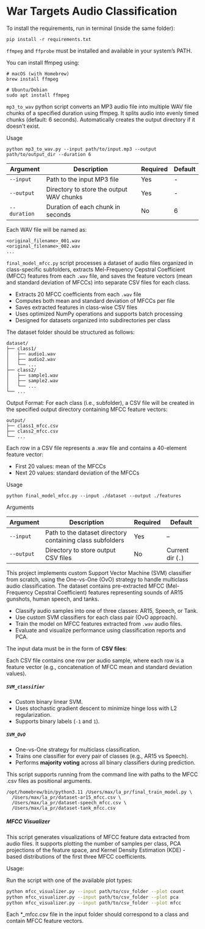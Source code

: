# War Targets Audio Classification

To install the requirements, run in terminal (inside the same folder):
```{bash}
pip install -r requirements.txt
```
`ffmpeg` and `ffprobe` must be installed and available in your system’s PATH.

You can install ffmpeg using:
```{bash}
# macOS (with Homebrew)
brew install ffmpeg

# Ubuntu/Debian
sudo apt install ffmpeg
```


`mp3_to_wav` python script converts an MP3 audio file into multiple WAV file chunks of a specified duration using ffmpeg. It splits audio into evenly timed chunks (default: 6 seconds). Automatically creates the output directory if it doesn't exist.

Usage
```{bash}
python mp3_to_wav.py --input path/to/input.mp3 --output path/to/output_dir --duration 6
```

| Argument     | Description                                      | Required | Default |
|--------------|--------------------------------------------------|----------|---------|
| `--input`    | Path to the input MP3 file                       | Yes      | -       |
| `--output`   | Directory to store the output WAV chunks         | Yes      | -       |
| `--duration` | Duration of each chunk in seconds                | No       | 6       |


Each WAV file will be named as:
```{}
<original_filename>_001.wav
<original_filename>_002.wav
...
```

`final_model_mfcc.py`  script processes a dataset of audio files organized in class-specific subfolders, extracts Mel-Frequency Cepstral Coefficient (MFCC) features from each `.wav` file, and saves the feature vectors (mean and standard deviation of MFCCs) into separate CSV files for each class.

- Extracts 20 MFCC coefficients from each `.wav` file
- Computes both mean and standard deviation of MFCCs per file
- Saves extracted features in class-wise CSV files
- Uses optimized NumPy operations and supports batch processing
- Designed for datasets organized into subdirectories per class

The dataset folder should be structured as follows:
```{bash}
dataset/
├── class1/
│   ├── audio1.wav
│   ├── audio2.wav
│   └── ...
├── class2/
│   ├── sample1.wav
│   ├── sample2.wav
│   └── ...
└── ...
```

Output Format: For each class (i.e., subfolder), a CSV file will be created in the specified output directory containing MFCC feature vectors:

```{bash}
output/
├── class1_mfcc.csv
├── class2_mfcc.csv
└── ...
```

Each row in a CSV file represents a .wav file and contains a 40-element feature vector:
- First 20 values: mean of the MFCCs
- Next 20 values: standard deviation of the MFCCs

Usage
```{bash}
python final_model_mfcc.py --input ./dataset --output ./features
```

Arguments

| Argument   | Description                                               | Required | Default        |
|------------|-----------------------------------------------------------|----------|----------------|
| `--input`  | Path to the dataset directory containing class subfolders | Yes      | –              |
| `--output` | Directory to store output CSV files                       | No       | Current dir (`.`) |

This project implements custom Support Vector Machine (SVM) classifier from scratch, using the One-vs-One (OvO) strategy to handle multiclass audio classification. The dataset contains pre-extracted MFCC (Mel-Frequency Cepstral Coefficient) features representing sounds of AR15 gunshots, human speech, and tanks.

- Classify audio samples into one of three classes: AR15, Speech, or Tank.
- Use custom SVM classifiers for each class pair (OvO approach).
- Train the model on MFCC features extracted from `.wav` audio files.
- Evaluate and visualize performance using classification reports and PCA.

The input data must be in the form of **CSV files**:

Each CSV file contains one row per audio sample, where each row is a feature vector (e.g., concatenation of MFCC mean and standard deviation values).

##### `SVM_classifier`
- Custom binary linear SVM.
- Uses stochastic gradient descent to minimize hinge loss with L2 regularization.
- Supports binary labels (`-1` and `1`).

##### `SVM_OvO`
- One-vs-One strategy for multiclass classification.
- Trains one classifier for every pair of classes (e.g., AR15 vs Speech).
- Performs **majority voting** across all binary classifiers during prediction.


This script supports running from the command line with paths to the MFCC .csv files as positional arguments.

```{bash}
/opt/homebrew/bin/python3.11 /Users/max/la_pr/final_train_model.py \
  /Users/max/la_pr/dataset-ar15_mfcc.csv \
  /Users/max/la_pr/dataset-speech_mfcc.csv \
  /Users/max/la_pr/dataset-tank_mfcc.csv
```

##### MFCC Visualizer

This script generates visualizations of MFCC feature data extracted from audio files. It supports plotting the number of samples per class, PCA projections of the feature space, and Kernel Density Estimation (KDE) - based distributions of the first three MFCC coefficients.

Usage:

Run the script with one of the available plot types:

```bash
python mfcc_visualizer.py --input path/to/csv_folder --plot count
python mfcc_visualizer.py --input path/to/csv_folder --plot pca
python mfcc_visualizer.py --input path/to/csv_folder --plot mfcc
```

Each *_mfcc.csv file in the input folder should correspond to a class and contain MFCC feature vectors.

